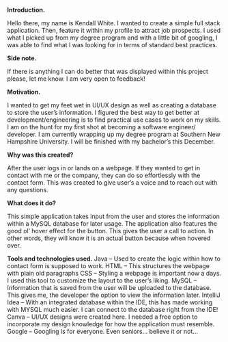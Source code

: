**Introduction.**

Hello there, my name is Kendall White. I wanted to create a simple full stack application. Then, feature it within my profile to attract job prospects. I used what I picked up from my degree program and with a little bit of googling, I was able to find what I was looking for in terms of standard best practices. 

**Side note.**

If there is anything I can do better that was displayed within this project please, let me know. I am very open to feedback!

**Motivation.**

I wanted to get my feet wet in UI/UX design as well as creating a database to store the user’s information. I figured the best way to get better at development/engineering is to find practical use cases to work on my skills. I am on the hunt for my first shot at becoming a software engineer/ developer. I am currently wrapping up my degree program at Southern New Hampshire University. I will be finished with my bachelor’s this December. 

**Why was this created?**

After the user logs in or lands on a webpage. If they wanted to get in contact with me or the company, they can do so effortlessly with the contact form. This was created to give user’s a voice and to reach out with any questions.

**What does it do?**

This simple application takes input from the user and stores the information within a MySQL database for later usage. The application also features the good ol’ hover effect for the button. This gives the user a call to action. In other words, they will know it is an actual button because when hovered over.

**Tools and technologies used.** 
Java – Used to create the logic within how to contact form is supposed to work.
HTML – This structures the webpage with plain old paragraphs
CSS – Styling a webpage is important now a days. I used this tool to customize the layout to the user’s liking. 
MySQL – Information that is saved from the user will be uploaded to the database. This gives me, the developer the option to view the information later.
IntelliJ Idea – With an integrated database within the IDE, this has made working with MYSQL much easier. I can connect to the database right from the IDE!
Canva – UI/UX designs were created here. I needed a free option to incorporate my design knowledge for how the application must resemble. 
Google – Googling is for everyone. Even seniors… believe it or not… 
